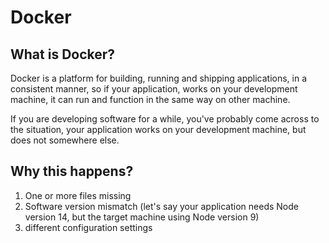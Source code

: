 # Docker

## What is Docker? 

Docker is a platform for building, running and shipping applications, in a consistent manner, so  if your application, works on your development machine, it can run and function in the same way on other machine.

If you are developing software for a while, you've probably come across to the situation, your application works on your development machine, but does not somewhere else.

## Why this happens?

1. One or more files missing
2. Software version mismatch (let's say your application needs Node version 14, but the target machine using Node version 9)
3. different configuration settings
